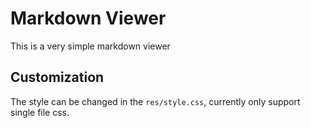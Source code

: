# Markdown Viewer
This is a very simple markdown viewer

## Customization
The style can be changed in the `res/style.css`, currently only support
single file css.


